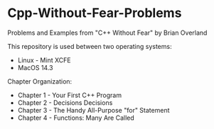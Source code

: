 # Cpp-Without-Fear-Problems
Problems and Examples from "C++ Without Fear" by Brian Overland

This repository is used between two operating systems:
 * Linux - Mint XCFE
 * MacOS 14.3 

Chapter Organization: 
* Chapter 1 - Your First C++ Program
* Chapter 2 - Decisions Decisions
* Chapter 3 - The Handy All-Purpose "for" Statement
* Chapter 4 - Functions: Many Are Called


